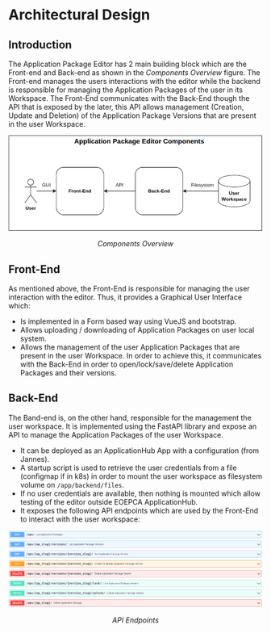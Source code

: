 # Architectural Design

## Introduction
The Application Package Editor has 2 main building block which are the Front-end and Back-end as shown in 
the *Components Overview* figure. The Front-end manages the users interactions with the editor while 
the backend is responsible for managing the Application Packages of the user in its Workspace. The Front-End 
communicates with the Back-End though the API that is exposed by the later, this API allows management 
(Creation, Update and Deletion) of the Application Package Versions that are present in the user Workspace.

![Components Overview](../assets/architectural_design/components_overview.png)
*<p style="text-align: center;">Components Overview</p>* 

## Front-End
As mentioned above, the Front-End is responsible for managing the user interaction with the editor. Thus, it 
provides a Graphical User Interface which:

  - Is implemented in a Form based way using VueJS and bootstrap.
  - Allows uploading / downloading of Application Packages on user local system.
  - Allows the management of the user Application Packages that are present in the user Workspace. In order to achieve 
    this, it communicates with the Back-End in order to open/lock/save/delete Application Packages and their versions.

## Back-End
The Band-end is, on the other hand, responsible for the management the user workspace. It is implemented using the 
FastAPI library and expose an API to manage the Application Packages of the user Workspace. 

  - It can be deployed as an ApplicationHub App with a configuration (from Jannes).
  - A startup script is used to retrieve the user credentials from a file (configmap if in k8s) in order to mount the 
    user workspace as filesystem volume on `/app/backend/files`.
  - If no user credentials are available, then nothing is mounted which allow testing of the editor outside EOEPCA 
    ApplicationHub.
  - It exposes the following API endpoints which are used by the Front-End to interact with the user workspace:
    
![API Endpoints](../assets/architectural_design/api_endpoints.png)
*<p style="text-align: center;">API Endpoints</p>* 
